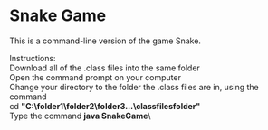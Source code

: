 # Snake Game
This is a command-line version of the game Snake. 

Instructions:\
Download all of the .class files into the same folder\
Open the command prompt on your computer\
Change your directory to the folder the .class files are in, using the command\
cd **"C:\folder1\folder2\folder3\...\classfilesfolder"**\
Type the command **java SnakeGame**\
